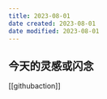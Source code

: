 ```yaml
---
title: 2023-08-01
date created: 2023-08-01
date modified: 2023-08-01
---
```


## 今天的灵感或闪念

[[githubaction]]